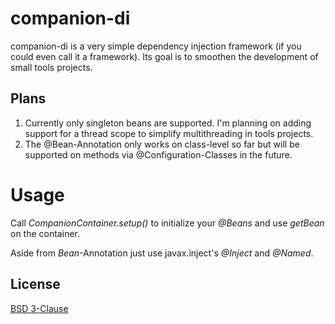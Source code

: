 # companion-di

companion-di is a very simple dependency injection framework (if you could even call it a framework).
Its goal is to smoothen the development of small tools projects.

## Plans

1. Currently only singleton beans are supported. I'm planning on adding support for a thread scope to simplify multithreading in tools projects.
2. The @Bean-Annotation only works on class-level so far but will be supported on methods via @Configuration-Classes in the future.

# Usage

Call *CompanionContainer.setup()* to initialize your *@Beans* and use *getBean* on the container.

Aside from *Bean*-Annotation just use javax.inject's *@Inject* and *@Named*. 

## License

[BSD 3-Clause](https://choosealicense.com/licenses/bsd-3-clause/)
